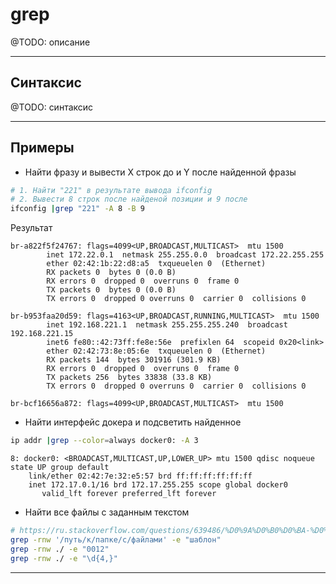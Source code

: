 # grep

@TODO: описание

<hr>

## Синтаксис

@TODO: синтаксис

<hr>

## Примеры

* Найти фразу и вывести X строк до и Y после найденной фразы
````bash
# 1. Найти "221" в результате вывода ifconfig
# 2. Вывести 8 строк после найденой позиции и 9 после
ifconfig |grep "221" -A 8 -B 9
````
Результат
````text
br-a822f5f24767: flags=4099<UP,BROADCAST,MULTICAST>  mtu 1500
        inet 172.22.0.1  netmask 255.255.0.0  broadcast 172.22.255.255
        ether 02:42:1b:22:d8:a5  txqueuelen 0  (Ethernet)
        RX packets 0  bytes 0 (0.0 B)
        RX errors 0  dropped 0  overruns 0  frame 0
        TX packets 0  bytes 0 (0.0 B)
        TX errors 0  dropped 0 overruns 0  carrier 0  collisions 0

br-b953faa20d59: flags=4163<UP,BROADCAST,RUNNING,MULTICAST>  mtu 1500
        inet 192.168.221.1  netmask 255.255.255.240  broadcast 192.168.221.15
        inet6 fe80::42:73ff:fe8e:56e  prefixlen 64  scopeid 0x20<link>
        ether 02:42:73:8e:05:6e  txqueuelen 0  (Ethernet)
        RX packets 144  bytes 301916 (301.9 KB)
        RX errors 0  dropped 0  overruns 0  frame 0
        TX packets 256  bytes 33838 (33.8 KB)
        TX errors 0  dropped 0 overruns 0  carrier 0  collisions 0

br-bcf16656a872: flags=4099<UP,BROADCAST,MULTICAST>  mtu 1500
````

* Найти интерфейс докера и подсветить найденное

````bash
ip addr |grep --color=always docker0: -A 3
````
````text
8: docker0: <BROADCAST,MULTICAST,UP,LOWER_UP> mtu 1500 qdisc noqueue state UP group default 
    link/ether 02:42:7e:32:e5:57 brd ff:ff:ff:ff:ff:ff
    inet 172.17.0.1/16 brd 172.17.255.255 scope global docker0
       valid_lft forever preferred_lft forever
````

* Найти все файлы с заданным текстом

````bash
# https://ru.stackoverflow.com/questions/639486/%D0%9A%D0%B0%D0%BA-%D0%BD%D0%B0%D0%B9%D1%82%D0%B8-%D0%B2%D1%81%D0%B5-%D1%84%D0%B0%D0%B9%D0%BB%D1%8B-%D1%81%D0%BE%D0%B4%D0%B5%D1%80%D0%B6%D0%B0%D1%89%D0%B8%D0%B5-%D0%B8%D1%81%D0%BA%D0%BE%D0%BC%D1%8B%D0%B9-%D1%82%D0%B5%D0%BA%D1%81%D1%82-%D0%BD%D0%B0-linux
grep -rnw '/путь/к/папке/с/файлами' -e "шаблон"
grep -rnw ./ -e "0012"
grep -rnw ./ -e "\d{4,}"
````

<hr>